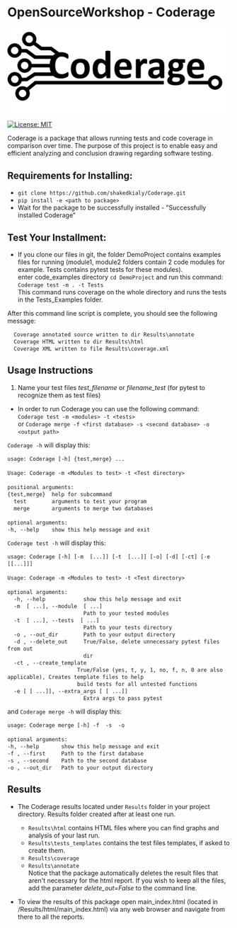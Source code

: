 # OpenSourceWorkshop - Coderage
<img src="https://github.com/shakedkialy/Coderage/blob/main/Main/HTML/html_files/logo.png?raw=true" width="550">

[![License: MIT](https://img.shields.io/badge/License-MIT-yellow.svg)](https://opensource.org/licenses/MIT)

Coderage is a package that allows running tests and code coverage in comparison over time.
The purpose of this project is to enable easy and efficient analyzing and conclusion drawing regarding software testing.


## Requirements for Installing:  
- `git clone https://github.com/shakedkialy/Coderage.git`
- `pip install -e <path to package>`
- Wait for the package to be successfully installed - "Successfully installed Coderage"

## Test Your Installment:
* If you clone our files in git, the folder DemoProject contains examples files for running (module1, module2 folders contain 2 code modules for example. Tests contains pytest tests for these modules). \
enter code_examples directory ```cd DemoProject```
and run this command: \
```Coderage test -m . -t Tests```
\
This command runs coverage on the whole directory and runs the tests in the Tests_Examples folder.


After this command line script is complete, you should see the following message:

      Coverage annotated source written to dir Results\annotate
      Coverage HTML written to dir Results\html
      Coverage XML written to file Results\coverage.xml

## Usage Instructions
  
1. Name your test files _test_filename_ or _filename_test_ (for pytest to recognize them as test files)

* In order to run Coderage you can use the following command: \
`Coderage test -m <modules> -t <tests>`  
or `Coderage merge -f <first database> -s <second database> -o <output path>`
  
`Coderage -h` will display this:
  ```
  usage: Coderage [-h] {test,merge} ...

Usage: Coderage -m <Modules to test> -t <Test directory>

positional arguments:
  {test,merge}  help for subcommand
    test        arguments to test your program
    merge       arguments to merge two databases

optional arguments:
  -h, --help    show this help message and exit
  ```

`Coderage test -h` will display this:
  ```
  usage: Coderage [-h] [-m  [...]] [-t  [...]] [-o] [-d] [-ct] [-e [[...]]]
  
  Usage: Coderage -m <Modules to test> -t <Test directory>
  
  optional arguments:
    -h, --help            show this help message and exit
    -m  [ ...], --module  [ ...]
                          Path to your tested modules
    -t  [ ...], --tests  [ ...]
                          Path to your tests directory
    -o , --out_dir        Path to your output directory
    -d , --delete_out     True/False, delete unnecessary pytest files from out
                          dir
    -ct , --create_template
                        True/False (yes, t, y, 1, no, f, n, 0 are also applicable), Creates template files to help
                        build tests for all untested functions
    -e [ [ ...]], --extra_args [ [ ...]]
                          Extra args to pass pytest
  ```

and `Coderage merge -h` will display this:
  ```
  usage: Coderage merge [-h] -f  -s  -o

optional arguments:
  -h, --help       show this help message and exit
  -f , --first     Path to the first database
  -s , --second    Path to the second database
  -o , --out_dir   Path to your output directory
  ```

## Results
* The Coderage results located under ```Results``` folder in your project directory. Results folder created after at least one run.
  * ```Results\html``` contains HTML files where you can find graphs and analysis of your last run. 
  * ```Results\tests_templates``` contains the test files templates, if asked to create them.
  * ```Results\coverage```
  * ```Results\annotate```
  \
  Notice that the package automatically deletes the result files that aren't necessary for the html report.
  If you wish to keep all the files, add the parameter _delete_out=False_ to the command line. 
 
 * To view the results of this package open main_index.html (located in <Your code>/Results/html/main_index.html) via any web browser and navigate from there to all the reports.
